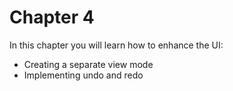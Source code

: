 # Chapter 4

In this chapter you will learn how to enhance the UI:
* Creating a separate view mode
* Implementing undo and redo
